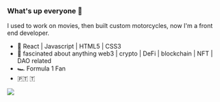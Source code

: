 ### What's up everyone 👋

I used to work on movies, then built custom motorcycles, now I'm a front end developer. 

- 🔧 React | Javascript | HTML5 | CSS3
- 💬 fascinated about anything web3 | crypto | DeFi | blockchain | NFT | DAO related
- 🏎️ Formula 1 Fan
- 🇵🇹 🇹

[<img src="https://img.shields.io/badge/LinkedIn-0077B5?style=for-the-badge&logo=linkedin&logoColor=white"/>](https://www.linkedin.com/in/mpenajoia/)

<!--
**mpenajoia/mpenajoia** is a ✨ _special_ ✨ repository because its `README.md` (this file) appears on your GitHub profile.

Here are some ideas to get you started:

- 🔭 I’m currently working on ...
- 🌱 I’m currently learning ...
- 👯 I’m looking to collaborate on ...
- 🤔 I’m looking for help with ...
- 💬 Ask me about ...
- 📫 How to reach me: ...
- 😄 Pronouns: ...
- ⚡ Fun fact: ...
-->
